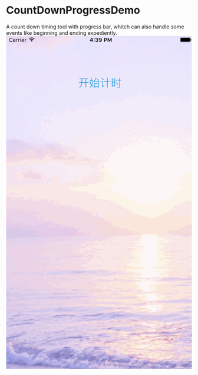 # CountDownProgressDemo
A count down timing tool with progress bar, whitch can also handle some events like beginning and ending expediently.
![image](https://raw.githubusercontent.com/feifeifeifeifei/CountDownProgressDemo/master/countDown.gif)

